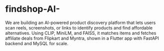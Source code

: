 # findshop-AI-
We are building an AI-powered product discovery platform that lets users scan reels, screenshots, or links to identify products and find affordable alternatives. Using CLIP, MiniLM, and FAISS, it matches items and fetches affiliate deals from Flipkart and Myntra, shown in a Flutter app with FastAPI backend and MySQL for scale.
